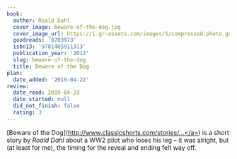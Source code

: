 ```yaml
---
book:
  author: Roald Dahl
  cover_image: beware-of-the-dog.jpg
  cover_image_url: https://i.gr-assets.com/images/S/compressed.photo.goodreads.com/books/1458388620l/8703973._SX98_.jpg
  goodreads: '8703973'
  isbn13: '9781405911313'
  publication_year: '2012'
  slug: beware-of-the-dog
  title: Beware of the Dog
plan:
  date_added: '2019-04-22'
review:
  date_read: 2019-04-23
  date_started: null
  did_not_finish: false
  rating: 3
---
```


[Beware of the Dog](<a target="_blank" href="http://www.classicshorts.com/stories/botd.html" rel="nofollow">http://www.classicshorts.com/stories/...</a>) is a short story by *Roald Dahl* about a WW2 pilot who loses his leg – it was alright, but (at least for me), the timing for the reveal and ending felt way off.
